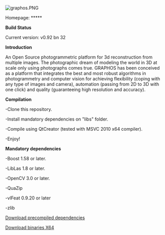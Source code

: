 ![graphos.PNG](https://bitbucket.org/repo/gzan9b/images/2150666589-graphos.PNG)

Homepage: *****

**Build Status**

Current version: v0.92 bn 32

**Introduction**

An Open Source photogrammetric platform for 3d reconstruction from multiple images. The photographic dream of modeling the world in 3D at scale only using photographs comes true. GRAPHOS has been conceived as a platform that integrates the best and most robust algorithms in photogrammetry and computer vision for achieving flexibility (coping with any type of images and camera), automation (passing from 2D to 3D with one click) and quality (guaranteeing high resolution and accuracy).


**Compilation**

-Clone this repository.

-Install mandatory dependencies on "libs" folder.

-Compile using QtCreator (tested with MSVC 2010 x64 compiler).

-Enjoy!

**Mandatory dependencies**

-Boost 1.58 or later.

-LibLas 1.8 or later.

-OpenCV 3.0 or later.

-QuaZip

-vlFeat 0.9.20 or later

-zlib

[Download precompiled dependencies](https://bitbucket.org/Luisloez89/graphos_integratedphotogrammetricsuite/downloads/libs.zip)

[Download binaries X64](https://mega.nz/#!ghZFUQCB!bsyvqvjapZMzVbR99rNGdEDWqmcb0TjUbQ4dA--G26Y)